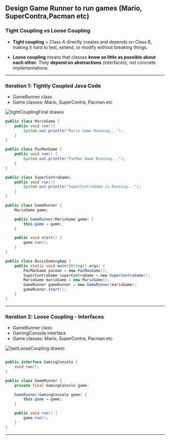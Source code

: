 ## Design Game Runner to run games (Mario, SuperContra,Pacman etc)

### Tight Coupling vs Loose Coupling

* **Tight coupling** = Class A directly creates and depends on Class B, making it hard to test, extend, or modify without breaking things.

* **Loose coupling** means that classes **know as little as possible about each other**. They **depend on abstractions** (interfaces), not concrete implementations.

---
 
### Iteration 1: Tightly Coupled Java Code

* GameRunner class
* Game classes: Mario, SuperContra, Pacman etc

![tightCouplingFinal drawio](https://github.com/user-attachments/assets/eab1162e-bc4b-47b9-ae3d-00e6a1407c87)



``` java
public class MarioGame {
    public void run(){
        System.out.println("Mario Game Running...");
    }
}

public class PacManGame {
    public void run() {
        System.out.println("PacMan Game Running...");
    }
}

public class SuperContraGame{
    public void run(){
        System.out.println("SuperContraGame is Running...");
    }
}

public class GameRunner {
    MarioGame game;

    public GameRunner(MarioGame game) {
        this.game = game;
    }

    public void start() {
        game.run();
    }
}

public class BasicGamingApp {
    public static void main(String[] args) {
        PacManGame pacman = new PacManGame();
        SuperContraGame superContraGame = new SuperContraGame();
        MarioGame marioGame = new MarioGame();
        GameRunner gameRunner = new GameRunner(marioGame);
        gameRunner.start();
    }
}

```

---

###  Iteration 2: Loose Coupling - Interfaces
 * GameRunner class
 * GamingConsole interface
 * Game classes: Mario, SuperContra, Pacman etc 

![lastLooseCoupling drawio](https://github.com/user-attachments/assets/a5bb24d4-2134-4cdb-ad79-a7a5f8009b63)


``` java

public interface GamingConsole {
    void run();
}

public class GameRunner {
    private final GamingConsole game;

    GameRunner(GamingConsole game) {
        this.game = game;
    }

    public void run() {
        game.run();
    }
}

```


---



